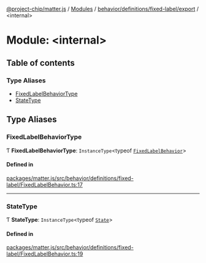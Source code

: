 [@project-chip/matter.js](../README.md) / [Modules](../modules.md) / [behavior/definitions/fixed-label/export](behavior_definitions_fixed_label_export.md) / \<internal\>

# Module: \<internal\>

## Table of contents

### Type Aliases

- [FixedLabelBehaviorType](behavior_definitions_fixed_label_export._internal_.md#fixedlabelbehaviortype)
- [StateType](behavior_definitions_fixed_label_export._internal_.md#statetype)

## Type Aliases

### FixedLabelBehaviorType

Ƭ **FixedLabelBehaviorType**: `InstanceType`\<typeof [`FixedLabelBehavior`](behavior_definitions_fixed_label_export.md#fixedlabelbehavior)\>

#### Defined in

[packages/matter.js/src/behavior/definitions/fixed-label/FixedLabelBehavior.ts:17](https://github.com/project-chip/matter.js/blob/904d0c9b952b91f28a21803759c5e5c66ee4d272/packages/matter.js/src/behavior/definitions/fixed-label/FixedLabelBehavior.ts#L17)

___

### StateType

Ƭ **StateType**: `InstanceType`\<typeof [`State`](../classes/behavior_definitions_fixed_label_export.FixedLabelServer.md#state-1)\>

#### Defined in

[packages/matter.js/src/behavior/definitions/fixed-label/FixedLabelBehavior.ts:19](https://github.com/project-chip/matter.js/blob/904d0c9b952b91f28a21803759c5e5c66ee4d272/packages/matter.js/src/behavior/definitions/fixed-label/FixedLabelBehavior.ts#L19)
